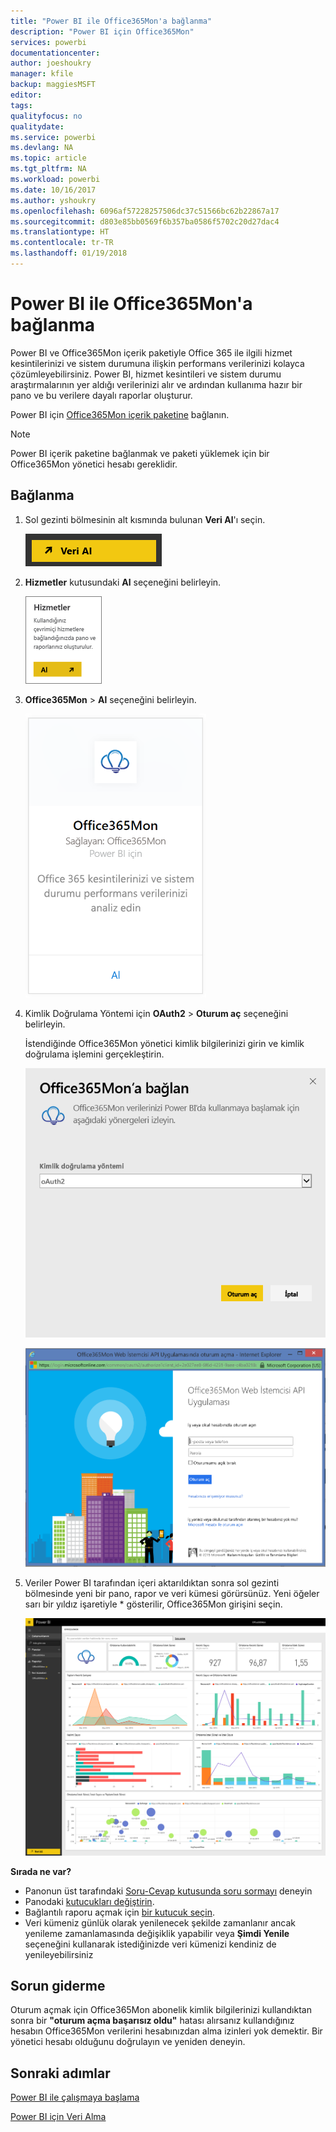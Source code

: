 ```yaml
---
title: "Power BI ile Office365Mon'a bağlanma"
description: "Power BI için Office365Mon"
services: powerbi
documentationcenter: 
author: joeshoukry
manager: kfile
backup: maggiesMSFT
editor: 
tags: 
qualityfocus: no
qualitydate: 
ms.service: powerbi
ms.devlang: NA
ms.topic: article
ms.tgt_pltfrm: NA
ms.workload: powerbi
ms.date: 10/16/2017
ms.author: yshoukry
ms.openlocfilehash: 6096af57228257506dc37c51566bc62b22867a17
ms.sourcegitcommit: d803e85bb0569f6b357ba0586f5702c20d27dac4
ms.translationtype: HT
ms.contentlocale: tr-TR
ms.lasthandoff: 01/19/2018
---
```

# <a name="connect-to-office365mon-with-power-bi"></a>Power BI ile Office365Mon'a bağlanma
Power BI ve Office365Mon içerik paketiyle Office 365 ile ilgili hizmet kesintilerinizi ve sistem durumuna ilişkin performans verilerinizi kolayca çözümleyebilirsiniz. Power BI, hizmet kesintileri ve sistem durumu araştırmalarının yer aldığı verilerinizi alır ve ardından kullanıma hazır bir pano ve bu verilere dayalı raporlar oluşturur.

Power BI için [Office365Mon içerik paketine](https://app.powerbi.com/groups/me/getdata/services/office365mon) bağlanın.

>[!NOTE]
>Power BI içerik paketine bağlanmak ve paketi yüklemek için bir Office365Mon yönetici hesabı gereklidir.

## <a name="how-to-connect"></a>Bağlanma
1. Sol gezinti bölmesinin alt kısmında bulunan **Veri Al**'ı seçin.
   
   ![](media/service-connect-to-office365mon/pbi_getdata.png)
2. **Hizmetler** kutusundaki **Al** seçeneğini belirleyin.
   
   ![](media/service-connect-to-office365mon/pbi_getservices.png) 
3. **Office365Mon** \> **Al** seçeneğini belirleyin.
   
   ![](media/service-connect-to-office365mon/o365mon.png)
4. Kimlik Doğrulama Yöntemi için **OAuth2** \> **Oturum aç** seçeneğini belirleyin.
   
   İstendiğinde Office365Mon yönetici kimlik bilgilerinizi girin ve kimlik doğrulama işlemini gerçekleştirin.
   
   ![](media/service-connect-to-office365mon/creds.png)
   
   ![](media/service-connect-to-office365mon/creds2.png)
5. Veriler Power BI tarafından içeri aktarıldıktan sonra sol gezinti bölmesinde yeni bir pano, rapor ve veri kümesi görürsünüz. Yeni öğeler sarı bir yıldız işaretiyle \* gösterilir, Office365Mon girişini seçin.
   
   ![](media/service-connect-to-office365mon/dashboard4.png)

**Sırada ne var?**

* Panonun üst tarafındaki [Soru-Cevap kutusunda soru sormayı](power-bi-q-and-a.md) deneyin
* Panodaki [kutucukları değiştirin](service-dashboard-edit-tile.md).
* Bağlantılı raporu açmak için [bir kutucuk seçin](service-dashboard-tiles.md).
* Veri kümeniz günlük olarak yenilenecek şekilde zamanlanır ancak yenileme zamanlamasında değişiklik yapabilir veya **Şimdi Yenile** seçeneğini kullanarak istediğinizde veri kümenizi kendiniz de yenileyebilirsiniz

## <a name="troubleshooting"></a>Sorun giderme
Oturum açmak için Office365Mon abonelik kimlik bilgilerinizi kullandıktan sonra bir **"oturum açma başarısız oldu"** hatası alırsanız kullandığınız hesabın Office365Mon verilerini hesabınızdan alma izinleri yok demektir. Bir yönetici hesabı olduğunu doğrulayın ve yeniden deneyin.

## <a name="next-steps"></a>Sonraki adımlar
[Power BI ile çalışmaya başlama](service-get-started.md)

[Power BI için Veri Alma](service-get-data.md)

